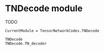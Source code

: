 # TNDecode module

TODO

```@meta
CurrentModule = TensorNetworkCodes.TNDecode
```
```@docs
TNDecode
TNDecode.TN_decoder
```

